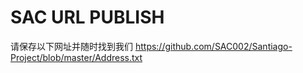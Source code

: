 # SAC URL PUBLISH

请保存以下网址并随时找到我们
https://github.com/SAC002/Santiago-Project/blob/master/Address.txt
